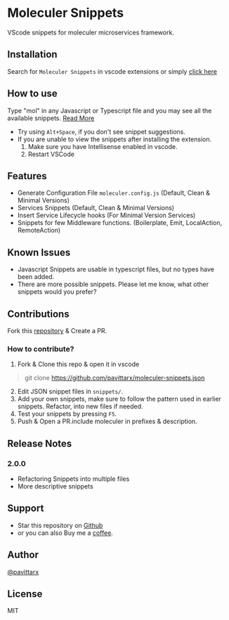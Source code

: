 # Moleculer Snippets
VScode snippets for moleculer microservices framework. 

## Installation
Search for `Moleculer Snippets` in vscode extensions or simply [click here](https://marketplace.visualstudio.com/items?itemName=pavittarx.moleculer-snippets)

## How to use
Type "mol" in any Javascript or Typescript file and you may see all the available snippets. [Read More](https://moleculer.services)

* Try using `Alt+Space`, if you don't see snippet suggestions.
* If you are unable to view the snippets after installing the extension. 
  1. Make sure you have Intellisense enabled in vscode. 
  2. Restart VSCode

## Features

* Generate Configuration File `moleculer.config.js` (Default, Clean & Minimal Versions)
* Services Snippets (Default, Clean & Minimal Versions)
* Insert Service Lifecycle hooks (For Minimal Version Services)
* Snippets for few Middleware functions. (Boilerplate, Emit, LocalAction, RemoteAction) 

## Known Issues
* Javascript Snippets are usable in typescript files, but no types have been added.
* There are more possible snippets. Please let me know, what other snippets would you prefer?

## Contributions
  Fork this [repository](https://github.com/pavittarx/moleculer-snippets) & Create a PR.

### How to contribute? 
   1. Fork & Clone this repo & open it in vscode
   > git clone https://github.com/pavittarx/moleculer-snippets.json

   2. Edit JSON snippet files in `snippets/`.
   3. Add your own snippets, make sure to follow the pattern used in earlier snippets. Refactor, into new files if needed.
   4. Test your snippets by pressing `F5`.
   5. Push & Open a PR.include moleculer in prefixes & description. 

## Release Notes

### 2.0.0
* Refactoring Snippets into multiple files
* More descriptive snippets


## Support 
* Star this repository on [Github](https://github.com/pavittarx)
* or you can also Buy me a [coffee](https://www.buymeacoffee.com/pavittarx).

## Author 
[@pavittarx](https://github.com/pavittarx)

## License 
MIT